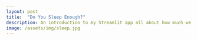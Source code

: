 ```yaml
---
layout: post
title:  "Do You Sleep Enough?"
description: An introduction to my Streamlit app all about how much we sleep and why
image: /assets/img/sleep.jpg
---
```

